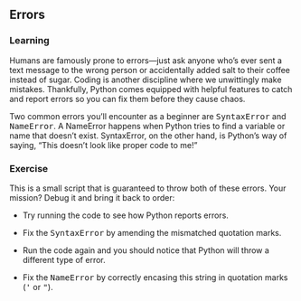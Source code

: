 <style>
code, pre {
  font-size: 0.9rem;
}
</style>

## Errors

### Learning
Humans are famously prone to errors—just ask anyone who’s ever sent a text message to the wrong person or accidentally added salt to their coffee instead of sugar. Coding is another discipline where we unwittingly make mistakes. Thankfully, Python comes equipped with helpful features to catch and report errors so you can fix them before they cause chaos.

Two common errors you’ll encounter as a beginner are ```SyntaxError``` and ```NameError```. A NameError happens when Python tries to find a variable or name that doesn’t exist. SyntaxError, on the other hand, is Python’s way of saying, “This doesn’t look like proper code to me!”

### Exercise
This is a small script that is guaranteed to throw both of these errors. Your mission? Debug it and bring it back to order:

- Try running the code to see how Python reports errors.

- Fix the ```SyntaxError``` by amending the mismatched quotation marks.

- Run the code again and you should notice that Python will throw a different type of error.

- Fix the ```NameError``` by correctly encasing this string in quotation marks (```'``` or ```"```).